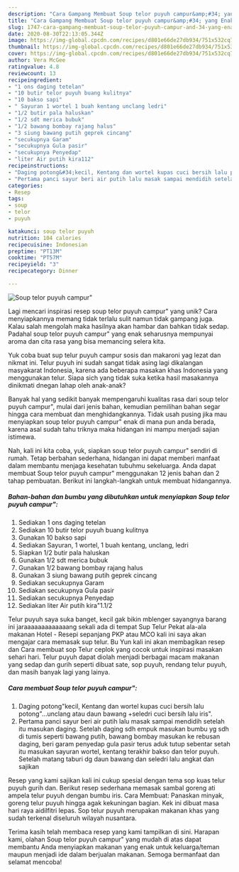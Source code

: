 ```yaml
---
description: "Cara Gampang Membuat Soup telor puyuh campur&amp;#34; yang Enak Banget"
title: "Cara Gampang Membuat Soup telor puyuh campur&amp;#34; yang Enak Banget"
slug: 1747-cara-gampang-membuat-soup-telor-puyuh-campur-and-34-yang-enak-banget
date: 2020-08-30T22:13:05.344Z
image: https://img-global.cpcdn.com/recipes/d801e66de27db934/751x532cq70/soup-telor-puyuh-campur-foto-resep-utama.jpg
thumbnail: https://img-global.cpcdn.com/recipes/d801e66de27db934/751x532cq70/soup-telor-puyuh-campur-foto-resep-utama.jpg
cover: https://img-global.cpcdn.com/recipes/d801e66de27db934/751x532cq70/soup-telor-puyuh-campur-foto-resep-utama.jpg
author: Vera McGee
ratingvalue: 4.8
reviewcount: 13
recipeingredient:
- "1 ons daging tetelan"
- "10 butir telor puyuh buang kulitnya"
- "10 bakso sapi"
- " Sayuran 1 wortel 1 buah kentang unclang ledri"
- "1/2 butir pala haluskan"
- "1/2 sdt merica bubuk"
- "1/2 bawang bombay rajang halus"
- "3 siung bawang putih geprek cincang"
- "secukupnya Garam"
- "secukupnya Gula pasir"
- "secukupnya Penyedap"
- "liter Air putih kira112"
recipeinstructions:
- "Daging potong&#34;kecil, Kentang dan wortel kupas cuci bersih lalu potong&#34;...unclang atau daun bawang +seledri cuci bersih lalu iris&#34;."
- "Pertama panci sayur beri air putih lalu masak sampai mendidih setelah itu masukan daging. Setelah daging sdh empuk masukan bumbu yg sdh di tumis seperti bawang putih, bawang bombay masukan ke rebusan daging, beri garam penyedap gula pasir terus aduk tutup sebentar setah itu masukan sayuran wortel, kentang terakhir bakso dan telor puyuh. Setelah matang taburi dg daun bawang dan seledri lalu angkat dan sajikan"
categories:
- Resep
tags:
- soup
- telor
- puyuh

katakunci: soup telor puyuh 
nutrition: 104 calories
recipecuisine: Indonesian
preptime: "PT13M"
cooktime: "PT57M"
recipeyield: "3"
recipecategory: Dinner

---
```



![Soup telor puyuh campur&#34;](https://img-global.cpcdn.com/recipes/d801e66de27db934/751x532cq70/soup-telor-puyuh-campur-foto-resep-utama.jpg)

Lagi mencari inspirasi resep soup telor puyuh campur&#34; yang unik? Cara menyiapkannya memang tidak terlalu sulit namun tidak gampang juga. Kalau salah mengolah maka hasilnya akan hambar dan bahkan tidak sedap. Padahal soup telor puyuh campur&#34; yang enak seharusnya mempunyai aroma dan cita rasa yang bisa memancing selera kita.

Yuk coba buat sup telur puyuh campur sosis dan makaroni yag lezat dan nikmat ini. Telur puyuh ini sudah sangat tidak asing lagi dikalangan masyakarat Indonesia, karena ada beberapa masakan khas Indonesia yang menggunakan telur. Siapa sich yang tidak suka ketika hasil masakannya dinikmati dnegan lahap oleh anak-anak?

Banyak hal yang sedikit banyak mempengaruhi kualitas rasa dari soup telor puyuh campur&#34;, mulai dari jenis bahan, kemudian pemilihan bahan segar hingga cara membuat dan menghidangkannya. Tidak usah pusing jika mau menyiapkan soup telor puyuh campur&#34; enak di mana pun anda berada, karena asal sudah tahu triknya maka hidangan ini mampu menjadi sajian istimewa.


Nah, kali ini kita coba, yuk, siapkan soup telor puyuh campur&#34; sendiri di rumah. Tetap berbahan sederhana, hidangan ini dapat memberi manfaat dalam membantu menjaga kesehatan tubuhmu sekeluarga. Anda dapat membuat Soup telor puyuh campur&#34; menggunakan 12 jenis bahan dan 2 tahap pembuatan. Berikut ini langkah-langkah untuk membuat hidangannya.

<!--inarticleads1-->

##### Bahan-bahan dan bumbu yang dibutuhkan untuk menyiapkan Soup telor puyuh campur&#34;:

1. Sediakan 1 ons daging tetelan
1. Sediakan 10 butir telor puyuh buang kulitnya
1. Gunakan 10 bakso sapi
1. Sediakan  Sayuran, 1 wortel, 1 buah kentang, unclang, ledri
1. Siapkan 1/2 butir pala haluskan
1. Gunakan 1/2 sdt merica bubuk
1. Gunakan 1/2 bawang bombay rajang halus
1. Gunakan 3 siung bawang putih geprek cincang
1. Sediakan secukupnya Garam
1. Sediakan secukupnya Gula pasir
1. Sediakan secukupnya Penyedap
1. Sediakan liter Air putih kira&#34;1.1/2


Telur puyuh saya suka banget, kecil gak bikin mblenger sayangnya barang ini jaraaaaaaaaaaaaang sekali ada di tempat Sup Telur Pekat ala-ala makanan Hotel - Resepi sepanjang PKP atau MCO kali ini saya akan mengajar cara memasak sup telur. Bu Yun kali ini akan membagikan resep dan Cara membuat sop Telur ceplok yang cocok untuk inspirasi masakan sehari hari. Telur puyuh dapat diolah menjadi berbagai macam makanan yang sedap dan gurih seperti dibuat sate, sop puyuh, rendang telur puyuh, dan masih banyak lagi yang lainya. 

<!--inarticleads2-->

##### Cara membuat Soup telor puyuh campur&#34;:

1. Daging potong&#34;kecil, Kentang dan wortel kupas cuci bersih lalu potong&#34;...unclang atau daun bawang +seledri cuci bersih lalu iris&#34;.
1. Pertama panci sayur beri air putih lalu masak sampai mendidih setelah itu masukan daging. Setelah daging sdh empuk masukan bumbu yg sdh di tumis seperti bawang putih, bawang bombay masukan ke rebusan daging, beri garam penyedap gula pasir terus aduk tutup sebentar setah itu masukan sayuran wortel, kentang terakhir bakso dan telor puyuh. Setelah matang taburi dg daun bawang dan seledri lalu angkat dan sajikan


Resep yang kami sajikan kali ini cukup spesial dengan tema sop kuas telur puyuh gurih dan. Berikut resep sederhana memasak sambal goreng ati ampela telur puyuh dengan bumbu iris. Cara Membuat: Panaskan minyak, goreng telur puyuh hingga agak kekuningan bagian. Kek ini dibuat masa hari raya aidilfitri lepas. Sop telur puyuh merupakan makanan khas yang sudah terkenal diseluruh wilayah nusantara. 

Terima kasih telah membaca resep yang kami tampilkan di sini. Harapan kami, olahan Soup telor puyuh campur&#34; yang mudah di atas dapat membantu Anda menyiapkan makanan yang enak untuk keluarga/teman maupun menjadi ide dalam berjualan makanan. Semoga bermanfaat dan selamat mencoba!
